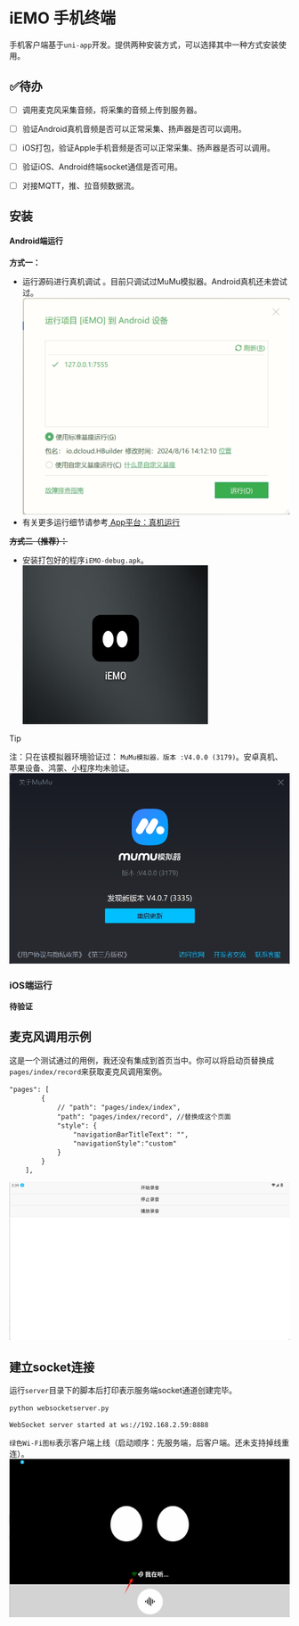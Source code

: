 # iEMO 手机终端

手机客户端基于`uni-app`开发。提供两种安装方式，可以选择其中一种方式安装使用。



## ✅待办
- [ ] 调用麦克风采集音频，将采集的音频上传到服务器。
- [ ] 验证Android真机音频是否可以正常采集、扬声器是否可以调用。
- [ ] iOS打包，验证Apple手机音频是否可以正常采集、扬声器是否可以调用。
- [ ] 验证iOS、Android终端socket通信是否可用。
- [ ] 对接MQTT，推、拉音频数据流。



## 安装
#### Android端运行
**方式一：**

- 运行源码进行真机调试 。目前只调试过MuMu模拟器。Android真机还未尝试过。![](./docs/images/run.png)
- 有关更多运行细节请参考[ App平台：真机运行](https://uniapp.dcloud.net.cn/tutorial/run/run-app.html)

**<s>方式二（推荐）：</s>**

- 安装打包好的程序`iEMO-debug.apk`。
	![](./docs/images/app.png)


> [!TIP]
> 注：只在该模拟器环境验证过： `MuMu模拟器，版本 :V4.0.0 (3179)`。安卓真机、苹果设备、鸿蒙、小程序均未验证。![](./docs/images/mumu_v.png)



### iOS端运行
**待验证**



## 麦克风调用示例
这是一个测试通过的用例，我还没有集成到首页当中。你可以将启动页替换成`pages/index/record`来获取麦克风调用案例。
```
"pages": [
		{
			// "path": "pages/index/index",
			"path": "pages/index/record", //替换成这个页面
			"style": {
				"navigationBarTitleText": "",
				"navigationStyle":"custom"
			}
		}
	],
```
![](./docs/images/microphone.png)

## 建立socket连接
运行`server`目录下的脚本后打印表示服务端socket通道创建完毕。
```
python websocketserver.py
```
```
WebSocket server started at ws://192.168.2.59:8888
```
`绿色Wi-Fi图标`表示客户端上线（启动顺序：先服务端，后客户端。还未支持掉线重连）。
![](./docs/images/socket.png)